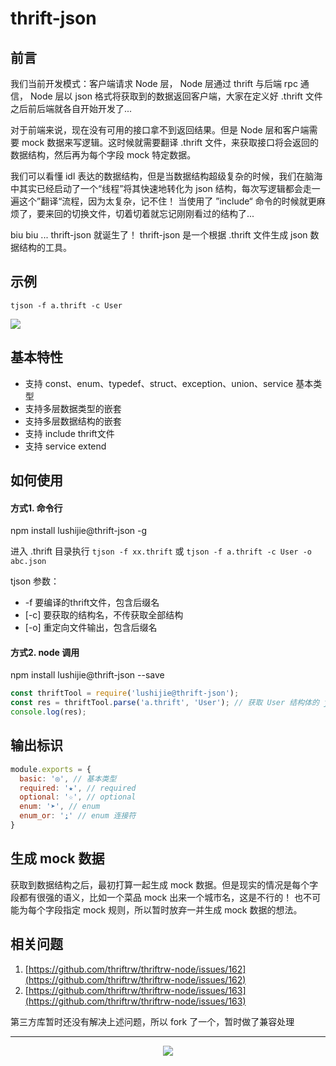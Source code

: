 # thrift-json

## 前言

我们当前开发模式：客户端请求 Node 层， Node 层通过 thrift 与后端 rpc 通信， Node 层以 json 格式将获取到的数据返回客户端，大家在定义好 .thrift 文件之后前后端就各自开始开发了...

对于前端来说，现在没有可用的接口拿不到返回结果。但是 Node 层和客户端需要 mock 数据来写逻辑。这时候就需要翻译 .thrift 文件，来获取接口将会返回的数据结构，然后再为每个字段 mock 特定数据。

我们可以看懂 idl 表达的数据结构，但是当数据结构超级复杂的时候，我们在脑海中其实已经启动了一个“线程”将其快速地转化为 json 结构，每次写逻辑都会走一遍这个”翻译“流程，因为太复杂，记不住！
当使用了 ”include“ 命令的时候就更麻烦了，要来回的切换文件，切着切着就忘记刚刚看过的结构了...

biu biu ... thrift-json 就诞生了！ thrift-json 是一个根据 .thrift 文件生成 json 数据结构的工具。

## 示例

`tjson -f a.thrift -c User`
<p>
  <img src="https://p0.meituan.net/travelcube/5612b6fc9ff31003fadddf47a161776f158521.png">
</p>

## 基本特性
  * 支持 const、enum、typedef、struct、exception、union、service 基本类型
  * 支持多层数据类型的嵌套
  * 支持多层数据结构的嵌套
  * 支持 include thrift文件
  * 支持 service extend

## 如何使用
####  方式1. 命令行
npm install lushijie@thrift-json -g

进入 .thrift 目录执行
`tjson -f xx.thrift`
或
`tjson -f a.thrift -c User -o abc.json`

tjson 参数：
* -f 要编译的thrift文件，包含后缀名
* [-c] 要获取的结构名，不传获取全部结构
* [-o] 重定向文件输出，包含后缀名

#### 方式2. node 调用
npm install lushijie@thrift-json --save

```js
const thriftTool = require('lushijie@thrift-json');
const res = thriftTool.parse('a.thrift', 'User'); // 获取 User 结构体的 json 结构， 如果不传值返回整个文件的 json 结构
console.log(res);
```

## 输出标识

```js
module.exports = {
  basic: '◎', // 基本类型
  required: '★', // required
  optional: '☆', // optional
  enum: '➤', // enum
  enum_or: '⍮' // enum 连接符
}
```

## 生成 mock 数据

获取到数据结构之后，最初打算一起生成 mock 数据。但是现实的情况是每个字段都有很强的语义，比如一个菜品 mock 出来一个城市名，这是不行的！
也不可能为每个字段指定 mock 规则，所以暂时放弃一并生成 mock 数据的想法。

## 相关问题
1. [https://github.com/thriftrw/thriftrw-node/issues/162](https://github.com/thriftrw/thriftrw-node/issues/162)
2. [https://github.com/thriftrw/thriftrw-node/issues/163](https://github.com/thriftrw/thriftrw-node/issues/163)

第三方库暂时还没有解决上述问题，所以 fork 了一个，暂时做了兼容处理

---
<p align="center"> 
  <img src="https://p0.meituan.net/travelcube/d4f2c3a22d50957b2d4a6c20fa728d0663733.gif">
</p>
